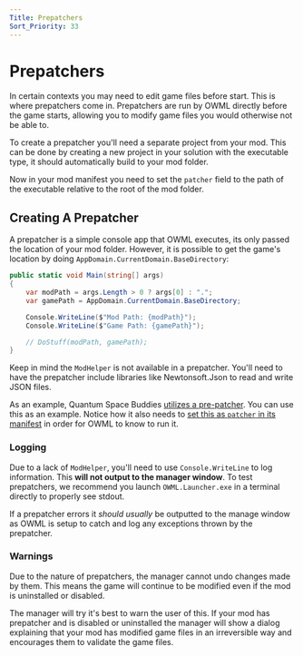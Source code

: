```yaml
---
Title: Prepatchers
Sort_Priority: 33
---
```


# Prepatchers

In certain contexts you may need to edit game files before start. This is where
prepatchers come in. Prepatchers are run by OWML directly before the game starts, allowing you to modify game files you would otherwise not be able to.

To create a prepatcher you'll need a separate project from your mod. This can be done by creating a new project in your solution with the executable type, it should automatically build to your mod folder.

Now in your mod manifest you need to set the `patcher` field to the path of the executable relative to the root of the
mod folder.

## Creating A Prepatcher

A prepatcher is a simple console app that OWML executes, its only passed the location of your mod folder.
However, it is possible to get the game's location by doing `AppDomain.CurrentDomain.BaseDirectory`:

```csharp
public static void Main(string[] args)
{
    var modPath = args.Length > 0 ? args[0] : ".";
    var gamePath = AppDomain.CurrentDomain.BaseDirectory;

    Console.WriteLine($"Mod Path: {modPath}");
    Console.WriteLine($"Game Path: {gamePath}");

    // DoStuff(modPath, gamePath);
}
```

Keep in mind the `ModHelper` is not available in a prepatcher.
You'll need to have the prepatcher include libraries like Newtonsoft.Json to read and write JSON files.

As an example, Quantum Space Buddies [utilizes a pre-patcher](https://github.com/qsb-dev/quantum-space-buddies/tree/master/QSBPatcher). You can use this as an example. Notice how it also needs to [set this as `patcher` in its manifest](https://github.com/qsb-dev/quantum-space-buddies/blob/b2e55d61e97b2e9c05b8b6e69cb349c57b59aa93/QSB/manifest.json#L18) in order for OWML to know to run it.

### Logging

Due to a lack of `ModHelper`, you'll need to use `Console.WriteLine` to log information.
This **will not output to the manager window**. To test prepatchers, we recommend you launch `OWML.Launcher.exe` in a
terminal directly to properly see stdout.

If a prepatcher errors it *should usually* be outputted to the manage window as OWML is setup to catch and
log any exceptions thrown by the prepatcher.

### Warnings

Due to the nature of prepatchers, the manager cannot undo changes made by them. This means the game will continue to be modified even if the
mod is uninstalled or disabled.

The manager will try it's best to warn the user of this. If your mod has prepatcher and
is disabled or uninstalled the manager will show a dialog explaining that
your mod has modified game files in an irreversible way and encourages them to validate the game files.
